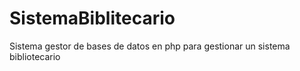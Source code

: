 # SistemaBiblitecario
Sistema gestor de bases de datos en php para gestionar un sistema bibliotecario
